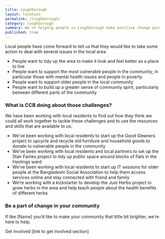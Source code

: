 ```yaml
---
title: Loughborough
layout: location
permalink: /loughborough/
category: loughborough
summary: We're helping people in Loughborough make positive change possible.
published: true
---
```


Local people have come forward to tell us that they would like to take some action to deal with several issues in the local area:

* People want to tidy up the area to make it look and feel better as a place to live
* People want to support the most vulnerable people in the community, in particular those with mental health issues and people in poverty
* People want to support older people in the local community
* People want to build up a greater sense of community spirit, particularly between different parts of the community

### What is CCB doing about those challenges? 

We have been working with local residents to find out how they think we could all work together to tackle these challenges and to use the resources and skills that are available to us:

* We’ve been working with local residents to start up the Good Gleaners project to upcycle and recycle old furniture and household goods to donate to vulnerable people in the community
* We’ve been working with local residents and local partners to set up the Stair Fairies project to tidy up public space around blocks of flats in the Hastings ward
* We’ve been working with local residents to start up IT sessions for older people at the Bangladeshi Social Association to help them access services online and stay connected with friend and family
* We’re working with a kickstarter to develop the Just Herbs project to grow herbs in the area and help teach people about the health benefits of different herbs

### Be a part of change in your community

If like [Name] you’d like to make your community that little bit brighter, we’re here to help. 

Get involved [link to get involved section]
